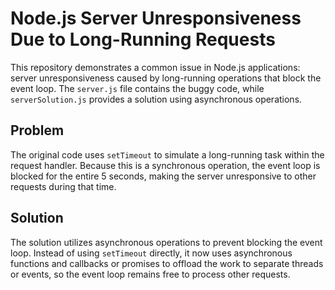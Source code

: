 # Node.js Server Unresponsiveness Due to Long-Running Requests

This repository demonstrates a common issue in Node.js applications: server unresponsiveness caused by long-running operations that block the event loop.  The `server.js` file contains the buggy code, while `serverSolution.js` provides a solution using asynchronous operations.

## Problem

The original code uses `setTimeout` to simulate a long-running task within the request handler.  Because this is a synchronous operation, the event loop is blocked for the entire 5 seconds, making the server unresponsive to other requests during that time.

## Solution

The solution utilizes asynchronous operations to prevent blocking the event loop.  Instead of using `setTimeout` directly, it now uses asynchronous functions and callbacks or promises to offload the work to separate threads or events, so the event loop remains free to process other requests.
